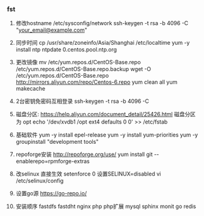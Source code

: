 ### fst
1. 修改hostname
/etc/sysconfig/network
ssh-keygen -t rsa -b 4096 -C "your_email@example.com"

2. 同步时间
cp /usr/share/zoneinfo/Asia/Shanghai /etc/localtime
yum -y install ntp
ntpdate 0.centos.pool.ntp.org


3. 更改镜像
mv /etc/yum.repos.d/CentOS-Base.repo /etc/yum.repos.d/CentOS-Base.repo.backup
wget -O /etc/yum.repos.d/CentOS-Base.repo http://mirrors.aliyun.com/repo/Centos-6.repo
yum clean all
yum makecache

4. 2台密钥免密码互相登录
ssh-keygen -t rsa -b 4096 -C 

5. 磁盘分区: https://help.aliyun.com/document_detail/25426.html
磁盘分区为 opt
echo '/dev/xvdb1  /opt ext4    defaults    0  0' >> /etc/fstab

6. 基础软件
yum -y install epel-release
yum -y install yum-priorities
yum -y groupinstall "development tools"

7. repoforge安装
 http://repoforge.org/use/
 yum install git --enablerepo=rpmforge-extras
 
8. 改selinux
直接生效
setenforce 0
设置SELINUX=disabled
vi /etc/selinux/config  


9. 设置go源
 https://go-repo.io/

10. 安装顺序
fastdfs
fastdht
nginx
php
php扩展
mysql
sphinx
monit
go
redis
